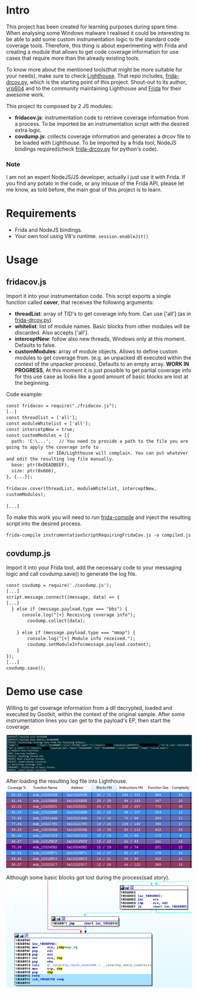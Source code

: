 # Intro

This project has been created for learning purposes during spare time. When analysing some Windows malware I realised it could be interesting to be able to add some custom instrumentation logic to the standard code coverage tools. Therefore, this thing is about experimenting with Frida and creating a module that allows to get code coverage information for use cases that require more than the already existing tools.

To know more about the mentioned tools(that might be more suitable for your needs), make sure to check [Lighthouse](https://github.com/gaasedelen/lighthouse). That repo includes, [frida-drcov.py](https://github.com/gaasedelen/lighthouse/tree/master/coverage/frida), which is the starting point of this project. Shout-out to its author, [yrp604](https://github.com/yrp604) and to the community maintaining Lighthouse and [Frida](https://github.com/frida/frida) for their awesome work.

This project its composed by 2 JS modules:
  * **fridacov.js**: instrumentation code to retrieve coverage information from a process. To be imported be an instrumentation script with the desired extra logic.
  * **covdump.js**: collects coverage information and generates a drcov file to be loaded with Lighthouse. To be imported by a frida tool, NodeJS bindings required(check [frida-drcov.py](https://github.com/gaasedelen/lighthouse/tree/master/coverage/frida) for python's code).

### Note

I am not an expert NodeJS/JS developer, actually I just use it with Frida. If you find any potato in the code, or any misuse of the Frida API, please let me know, as told before, the main goal of this project is to learn.

# Requirements
* Frida and NodeJS bindings.
* Your own tool using V8's runtime. ```session.enableJit()```

# Usage

## fridacov.js

Import it into your instrumentation code. This script exports a single function called **cover**, that receives the following arguments:
  * **threadList**: array of TID's to get coverage info from. Can use \['all'\] (as in [frida-drcov.py](https://github.com/gaasedelen/lighthouse/tree/master/coverage/frida))
  * **whitelist**: list of module names. Basic blocks from other modules will be discarded. Also accepts \['all'\].
  * **interceptNew**: follow also new threads, Windows only at this moment. Defaults to false.
  * **customModules**: array of module objects. Allows to define custom modules to get coverage from. (e.g. an unpacked dll executed within the context of the unpacker process). Defaults to an empty array. **WORK IN PROGRESS**, At this moment it is just possible to get partial coverage info for this use case as looks like a good amount of basic blocks are lost at the beginning.

Code example:
```
const fridacov = require("./fridacov.js");
[..]
const threadlist = ['all'];
const moduleWhitelist = ['all'];
const intercetpNew = true;
const customModules = [{
  path: 'C:\...', 	// You need to provide a path to the file you are going to apply the coverage info to
    			or IDA/Lighthouse will complain. You can put whatever and edit the resulting log file manually.
  base: ptr(0xDEADBEEF),
  size: ptr(0x666),
}, {...}];

fridacov.cover(threadList, moduleWhitelist, interceptNew, customModules);

[...]
```

To make this work you will need to run [frida-compile](https://github.com/frida/frida-compile) and inject the resulting script into the desired process.

```
frida-compile instrumentationScriptRequiringFridaCov.js -o compiled.js
```
## covdump.js

Import it into your Frida tool, add the necessary code to your messaging logic and call covdump.save() to generate the log file.

```
const covdump = require('./covdump.js');
[...]
script.message.connect((message, data) => {
[...]
  } else if (message.payload.type === "bbs") {
	  console.log("[+] Receiving coverage info");
		covdump.collect(data);
			
	} else if (message.payload.type === "mmap") {
		console.log("[+] Module info received.");
		covdump.setModuleInfo(message.payload.content);
	}
});
[...]
covdump.save();
```

# Demo use case

Willing to get coverage information from a dll decrypted, loaded and executed by Gootkit, within the context of the original sample. After some instrumentation lines you can get to the payload's EP, then start the coverage.

![](screenshots/gkinstr.png)

After loading the resulting log file into Lighthouse.
![](screenshots/lhgkpayload.png)

Although some basic blocks got lost during the process(sad story).
![](screenshots/bbfail.png)
